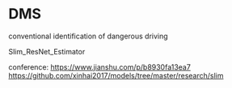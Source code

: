 # DMS
conventional identification of dangerous driving

Slim_ResNet_Estimator

conference:
   https://www.jianshu.com/p/b8930fa13ea7
   https://github.com/xinhai2017/models/tree/master/research/slim
